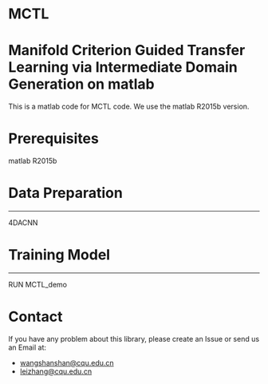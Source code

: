 # MCTL
# Manifold Criterion Guided Transfer Learning via Intermediate Domain Generation on matlab

This is a matlab code for MCTL code. We use the matlab R2015b version. 

# Prerequisites

matlab R2015b

# Data Preparation
---------------
4DACNN

# Training Model
---------------
RUN MCTL_demo



# Contact
If you have any problem about this library, please create an Issue or send us an Email at:
- wangshanshan@cqu.edu.cn
- leizhang@cqu.edu.cn
